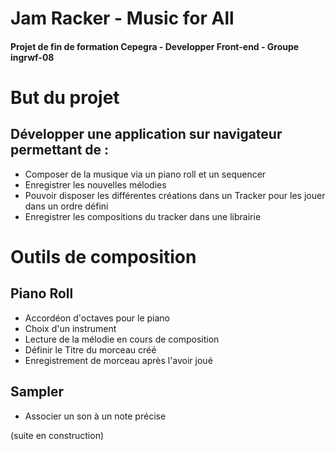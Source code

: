# Jam Racker - Music for All

#### Projet de fin de formation Cepegra - Developper Front-end - Groupe ingrwf-08

# But du projet

## Développer une application sur navigateur permettant de : 
- Composer de la musique via un piano roll et un sequencer
- Enregistrer les nouvelles mélodies 
- Pouvoir disposer les différentes créations dans un Tracker pour les jouer dans un ordre défini
- Enregistrer les compositions du tracker dans une librairie

# Outils de composition
## Piano Roll

- Accordéon d'octaves pour le piano
- Choix d'un instrument 
- Lecture de la mélodie en cours de composition 
- Définir le Titre du morceau créé
- Enregistrement de morceau après l'avoir joué


## Sampler
- Associer un son à un note précise

(suite en construction)




